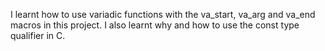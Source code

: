 I learnt how to use variadic functions with the va_start, va_arg and va_end macros in this project. I also learnt why and how to use the const type qualifier in C.
